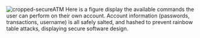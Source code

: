 ![cropped-secureATM](https://github.com/user-attachments/assets/b449486e-8957-452b-9e09-efa52f3cf996)
Here is a figure display the available commands the user can perform on their own account. Account information (passwords, transactions, username) is all safely salted, and hashed to prevent rainbow table attacks, displaying secure software design.
